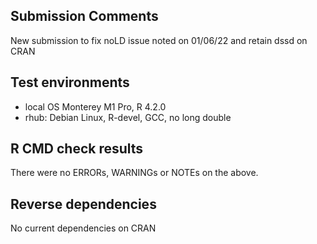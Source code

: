 ## Submission Comments

New submission to fix noLD issue noted on 01/06/22 and retain dssd on CRAN

## Test environments
* local OS Monterey M1 Pro, R 4.2.0
* rhub: Debian Linux, R-devel, GCC, no long double

## R CMD check results
There were no ERRORs, WARNINGs or NOTEs on the above.

## Reverse dependencies

No current dependencies on CRAN
